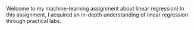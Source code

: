 Welcome to my machine-learning assignment about linear regression! 
In this assignment, I acquired an in-depth understanding of linear regression through practical labs.
